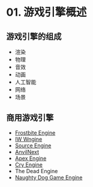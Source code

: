 # 01. 游戏引擎概述

## 游戏引擎的组成

- 渲染
- 物理
- 音效
- 动画
- 人工智能
- 网络
- 场景

## 商用游戏引擎

- [Frostbite Engine](https://www.ea.com/frostbite)
- [IW Wngine](https://www.infinityward.com)
- [Source Engine](https://www.valvesoftware.com/en)
- [AnvilNext](https://www.ubisoft.com/en-us/)
- [Apex Engine](https://avalanchestudios.com)
- [Cry Engine](https://www.cryengine.com)
- The Dead Engine
- [Naughty Dog Game Engine](https://www.naughtydog.com)